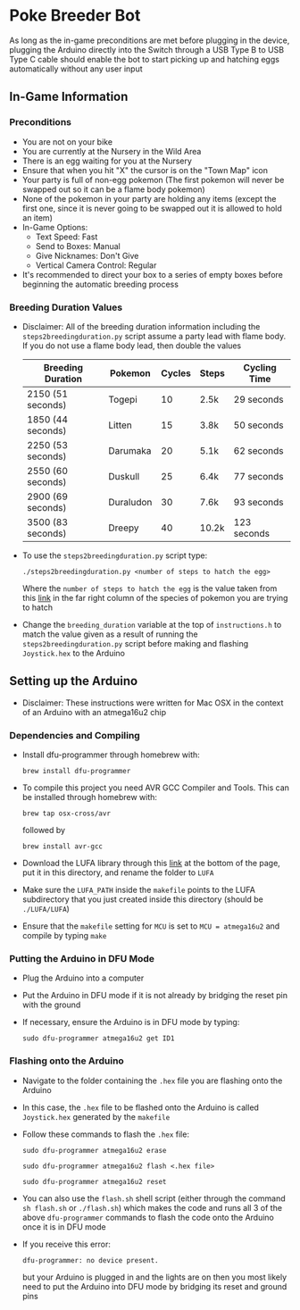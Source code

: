 # Poke Breeder Bot

As long as the in-game preconditions are met before plugging in the device, plugging the Arduino directly into the Switch through a USB Type B to USB Type C cable should enable the bot to start picking up and hatching eggs automatically without any user input

## In-Game Information

### Preconditions

- You are not on your bike
- You are currently at the Nursery in the Wild Area
- There is an egg waiting for you at the Nursery
- Ensure that when you hit "X" the cursor is on the "Town Map" icon
- Your party is full of non-egg pokemon (The first pokemon will never be swapped out so it can be a flame body pokemon)
- None of the pokemon in your party are holding any items (except the first one, since it is never going to be swapped out it is allowed to hold an item)
- In-Game Options:
    - Text Speed: Fast
    - Send to Boxes: Manual
    - Give Nicknames: Don't Give
    - Vertical Camera Control: Regular
- It's recommended to direct your box to a series of empty boxes before beginning the automatic breeding process

### Breeding Duration Values

- Disclaimer: All of the breeding duration information including the `steps2breedingduration.py` script assume a party lead with flame body. If you do not use a flame body lead, then double the values

    | Breeding Duration | Pokemon   | Cycles    | Steps | Cycling Time  |
    | ----------------- | --------- | --------- | ----- | ------------- |
    | 2150 (51 seconds) | Togepi    | 10        | 2.5k  | 29 seconds    |
    | 1850 (44 seconds) | Litten    | 15        | 3.8k  | 50 seconds    |
    | 2250 (53 seconds) | Darumaka  | 20        | 5.1k    | 62 seconds    |
    | 2550 (60 seconds) | Duskull   | 25        | 6.4k  | 77 seconds    |
    | 2900 (69 seconds) | Duraludon | 30        | 7.6k  | 93 seconds    |
    | 3500 (83 seconds) | Dreepy    | 40        | 10.2k | 123 seconds   |

- To use the `steps2breedingduration.py` script type:

    `./steps2breedingduration.py <number of steps to hatch the egg>`

    Where the `number of steps to hatch the egg` is the value taken from this [link](https://bulbapedia.bulbagarden.net/wiki/List_of_Pok%C3%A9mon_by_base_Egg_cycles) in the far right column of the species of pokemon you are trying to hatch
- Change the `breeding_duration` variable at the top of `instructions.h` to match the value given as a result of running the `steps2breedingduration.py` script before making and flashing `Joystick.hex` to the Arduino

## Setting up the Arduino

- Disclaimer: These instructions were written for Mac OSX in the context of an Arduino with an atmega16u2 chip

### Dependencies and Compiling

- Install dfu-programmer through homebrew with:

    `brew install dfu-programmer`
- To compile this project you need AVR GCC Compiler and Tools. This can be installed through homebrew with:

    `brew tap osx-cross/avr`

    followed by

    `brew install avr-gcc`
- Download the LUFA library through this [link](http://www.fourwalledcubicle.com/LUFA.php) at the bottom of the page, put it in this directory, and rename the folder to `LUFA`
- Make sure the `LUFA_PATH` inside the `makefile` points to the LUFA subdirectory that you just created inside this directory (should be `./LUFA/LUFA`)
- Ensure that the `makefile` setting for `MCU` is set to `MCU = atmega16u2` and compile by typing `make`

### Putting the Arduino in DFU Mode

- Plug the Arduino into a computer
- Put the Arduino in DFU mode if it is not already by bridging the reset pin with the ground
- If necessary, ensure the Arduino is in DFU mode by typing:

    `sudo dfu-programmer atmega16u2 get ID1`

### Flashing onto the Arduino

- Navigate to the folder containing the `.hex` file you are flashing onto the Arduino
- In this case, the `.hex` file to be flashed onto the Arduino is called `Joystick.hex` generated by the `makefile`
- Follow these commands to flash the `.hex` file:

    `sudo dfu-programmer atmega16u2 erase`

    `sudo dfu-programmer atmega16u2 flash <.hex file>`

    `sudo dfu-programmer atmega16u2 reset`

- You can also use the `flash.sh` shell script (either through the command `sh flash.sh` or `./flash.sh`) which makes the code and runs all 3 of the above `dfu-programmer` commands to flash the code onto the Arduino once it is in DFU mode

- If you receive this error:

    `dfu-programmer: no device present.`

    but your Arduino is plugged in and the lights are on then you most likely need to put the Arduino into DFU mode by bridging its reset and ground pins
